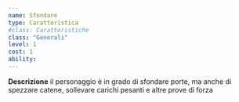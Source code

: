 ```yaml
---
name: Sfondare
type: Caratteristica
#class: Caratteristiche
class: "Generali"
level: 1
cost: 1
ability:
---
```


**Descrizione**
il personaggio è in grado di sfondare porte, ma anche di spezzare catene,
sollevare carichi pesanti e altre prove di forza